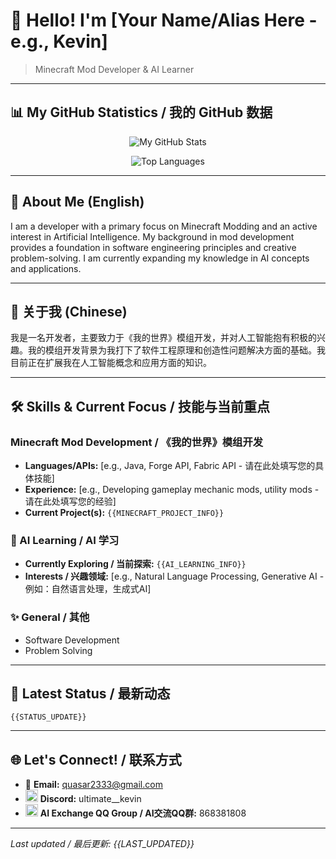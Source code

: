 <!-- Optional: A banner image or a prominent personal logo could go here -->
<!-- ![Banner](./path/to/your/banner.png) -->

# 👋 Hello! I'm [Your Name/Alias Here - e.g., Kevin]

> Minecraft Mod Developer & AI Learner

---

## 📊 My GitHub Statistics / 我的 GitHub 数据

<!-- Replace YOUR_GITHUB_USERNAME with your actual GitHub username -->
<p align="center">
  <img src="https://github-readme-stats.vercel.app/api?username=YOUR_GITHUB_USERNAME&show_icons=true&theme=tokyonight&count_private=true&hide_border=true" alt="My GitHub Stats" />
</p>
<p align="center">
  <img src="https://github-readme-stats.vercel.app/api/top-langs/?username=YOUR_GITHUB_USERNAME&layout=compact&theme=tokyonight&langs_count=10&hide_border=true" alt="Top Languages" />
</p>

<!-- Optional: Pinned Repositories. Uncomment and replace USERNAME and REPO_NAME for each.
<p align="center">
  <img src="https://github-readme-stats.vercel.app/api/pin/?username=YOUR_GITHUB_USERNAME&repo=YOUR_REPO_NAME_1&theme=tokyonight" alt="Pinned Repo 1"/>
  <img src="https://github-readme-stats.vercel.app/api/pin/?username=YOUR_GITHUB_USERNAME&repo=YOUR_REPO_NAME_2&theme=tokyonight" alt="Pinned Repo 2"/>
</p>
-->

---

## 🚀 About Me (English)

I am a developer with a primary focus on Minecraft Modding and an active interest in Artificial Intelligence. My background in mod development provides a foundation in software engineering principles and creative problem-solving. I am currently expanding my knowledge in AI concepts and applications.

---

## 🚀 关于我 (Chinese)

我是一名开发者，主要致力于《我的世界》模组开发，并对人工智能抱有积极的兴趣。我的模组开发背景为我打下了软件工程原理和创造性问题解决方面的基础。我目前正在扩展我在人工智能概念和应用方面的知识。

---

## 🛠️ Skills & Current Focus / 技能与当前重点

### Minecraft Mod Development / 《我的世界》模组开发
*   **Languages/APIs:** [e.g., Java, Forge API, Fabric API - 请在此处填写您的具体技能]
*   **Experience:** [e.g., Developing gameplay mechanic mods, utility mods - 请在此处填写您的经验]
*   **Current Project(s):** `{{MINECRAFT_PROJECT_INFO}}` <!-- Kept for specific project details not on GitHub -->

### 🤖 AI Learning / AI 学习
*   **Currently Exploring / 当前探索:** `{{AI_LEARNING_INFO}}` <!-- Kept for specific learning topics -->
*   **Interests / 兴趣领域:** [e.g., Natural Language Processing, Generative AI - 例如：自然语言处理，生成式AI]

### ✨ General / 其他
*   Software Development
*   Problem Solving

---

## 📝 Latest Status / 最新动态
`{{STATUS_UPDATE}}` <!-- General status update, can be anything -->

---

## 🌐 Let's Connect! / 联系方式

*   📧 **Email:** [quasar2333@gmail.com](mailto:quasar2333@gmail.com)
*   <img src="https://assets-global.website-files.com/6257adef93867e50d84d30e2/636e0a6cc3c481a15a141738_icon_clyde_white_RGB.png" width="20" height="20" alt="Discord Icon"> **Discord:** ultimate__kevin
*   <img src="https://ssl.gstatic.com/images/branding/product/1x/qq_2020q4_48dp.png" width="20" height="20" alt="QQ Icon"> **AI Exchange QQ Group / AI交流QQ群:** 868381808

<!-- Optional: Links to other profiles like GitHub, LinkedIn, personal website -->
<!-- *   [GitHub Profile](https://github.com/YOUR_GITHUB_USERNAME) -->

---
_Last updated / 最后更新: {{LAST_UPDATED}}_
